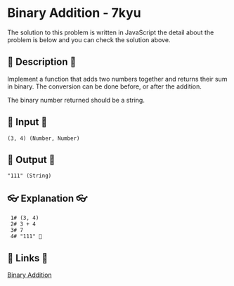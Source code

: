 # Binary Addition - 7kyu

The solution to this problem is written in JavaScript the detail about the problem is below and you can check the solution above.

## 💬 Description 💬

Implement a function that adds two numbers together and returns their sum in binary. The conversion can be done before, or after the addition.

The binary number returned should be a string.

## 🥚 Input 🥚

```
(3, 4) (Number, Number)
```

## 🐣 Output 🐣

```
"111" (String)
```

## 👓 Explanation 👓

```
 1# (3, 4)
 2# 3 + 4
 3# 7
 4# "111" 🎉
```

## 🔗 Links 🔗

[Binary Addition](https://www.codewars.com/kata/551f37452ff852b7bd000139)
